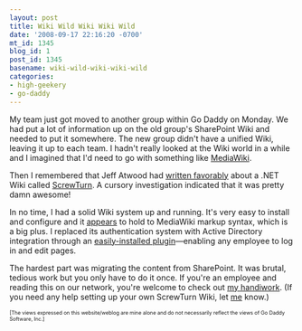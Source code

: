 ```yaml
---
layout: post
title: Wiki Wild Wiki Wiki Wild
date: '2008-09-17 22:16:20 -0700'
mt_id: 1345
blog_id: 1
post_id: 1345
basename: wiki-wild-wiki-wiki-wild
categories:
- high-geekery
- go-daddy
---
```

<p>
My team just got moved to another group within Go Daddy on Monday. We had put a lot of information up on the old group's SharePoint Wiki and needed to put it somewhere. The new group didn't have a unified Wiki, leaving it up to each team. I hadn't really looked at the Wiki world in a while and I imagined that I'd need to go with something like <a href="http://www.mediawiki.org/">MediaWiki</a>.
</p>
<p>
Then I remembered that Jeff Atwood had <a href="http://www.codinghorror.com/blog/archives/001098.html">written favorably</a> about a .NET Wiki called <a href="http://www.screwturn.eu/">ScrewTurn</a>. A cursory investigation indicated that it was pretty damn awesome!
</p>
<p>
In no time, I had a solid Wiki system up and running. It's very easy to install and configure and it <a href="http://www.screwturn.eu/PageEditing.ashx">appears</a> to hold to MediaWiki markup syntax, which is a big plus. I replaced its authentication system with Active Directory integration through an <a href="http://www.screwturn.eu/UsersPlugins.ashx#ScrewAD_Active_Directory_User_Provider_25">easily-installed plugin</a>—enabling any employee to log in and edit pages.
</p>
<p>
The hardest part was migrating the content from SharePoint. It was brutal, tedious work but you only have to do it once. If you're an employee and reading this on our network, you're welcome to check out <a href="http://charliewiki/">my handiwork</a>. (If you need any help setting up your own ScrewTurn Wiki, let <a href="http://charliewiki/Wiki/Bill%20Brown.ashx">me</a> know.)
</p>
<p style="font-size:xx-small;">
[The views expressed on this website/weblog are mine alone and do not necessarily reflect the views of Go Daddy Software, Inc.]
</p>
